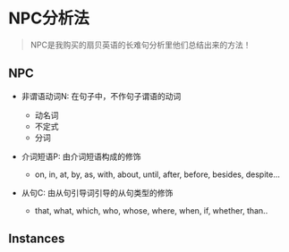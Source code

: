 # NPC分析法

> NPC是我购买的扇贝英语的长难句分析里他们总结出来的方法！

## NPC

- 非谓语动词N: 在句子中，不作句子谓语的动词
    - 动名词
    - 不定式
    - 分词

- 介词短语P: 由介词短语构成的修饰
    - on, in, at, by, as, with, about, until, after, before, besides, despite...

- 从句C: 由从句引导词引导的从句类型的修饰
    - that, what, which, who, whose, where, when, if, whether, than..
    
 
## Instances


    
    
    
